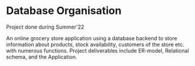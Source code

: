 # Database Organisation
Project done during Summer'22

An online grocery store application using a database backend to store information about products, stock availability, customers of the store etc. with numerous functions. Project deliverables include ER-model, Relational schema, and the Application.
